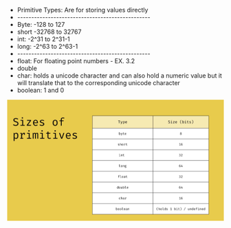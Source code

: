 <ul>
    <li>Primitive Types: Are for storing values directly</li>
    <li>------------------------------------------------</li>
    <li>Byte: -128 to 127</li>
    <li>short -32768 to 32767</li>
    <li>int: -2^31 to 2^31-1</li>
    <li>long: -2^63 to 2^63-1</li>
    <li>------------------------------------------------</li>
    <li>float: For floating point numbers - EX. 3.2</li>
    <li>double</li>
    <li>char: holds a unicode character and can also hold a numeric value but it will translate that to the corresponding unicode character</li>
    <li>boolean: 1 and 0 </li>
</ul>

<img src="sizeChar.png">